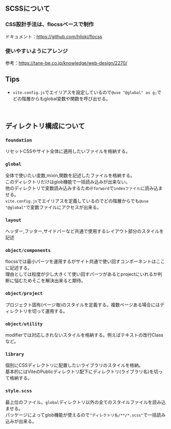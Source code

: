 ## SCSSについて

### CSS設計手法は、flocssベースで制作<br>
ドキュメント：https://github.com/hiloki/flocss

### 使いやすいようにアレンジ<br>
参考：https://tane-be.co.jp/knowledge/web-design/2270/

## Tips
-  `vite.config.js`でエイリアスを設定しているので`@use "@global" as g;`でどの階層からもglobal変数や関数を呼び出せる。

<br>

## ディレクトリ構成について

### `foundation`<br>
リセットCSSやサイト全体に適用したいファイルを格納する。

### `global`<br>
全体で使いたい変数,mixin,関数を記述したファイルを格納する。<br>
このディレクトリだけはglob機能で一括読み込みが出来ない。<br>
他のディレクトリで変数読み込みするため`＠forword`で`indexファイル`に読み込ませる。<br>
`vite.config.js`でエイリアスを定義しているのでどの階層からでも`@use "@global"`で変数ファイルにアクセスが出来る。

### `layout`
ヘッダー,フッター,サイドバーなど共通で使用するレイアウト部分のスタイルを記述<br>

### `object/components`<br>
flocssでは最小パーツを運用するがサイト共通で使い回すコンポーネントはここに記述する。<br>
理由としては粒度が少し大きくて使い回すパーツがあるとprojectにいれるか判断に悩むためそこを解決出来ると期待。

### `object/project`<br>
プロジェクト固有(ページ毎)のスタイルを定義する。複数ページある場合にはディレクトリを切って運用する。

### `object/utility`<br>
modifierでは対応しきれないスタイルを格納する。例えばテキストの改行Classなど。

###  `library`
個別にCSSディレクトリに配置したいライブラリのスタイルを格納。<br>
基本的にはViteのPublicディレクトリ配下にディレクトリ(ライブラリ名)を切って格納する。


### `style.scss`
最上位のファイル。`global`ディレクトリ以外の全てのスタイルファイルを読み込ませる。<br>
パッケージによってglob機能が使えるので`"ディレクトリ名/**/*.scss"`で一括読み込みが出来る。

